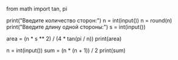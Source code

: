 from math import tan, pi

print("Введите количество сторон:")
n = int(input())
n = round(n)
print("Введите длину одной стороны:")
s = int(input())

area = (n * s ** 2) / (4 * tan(pi / n))
print(area) 

n = int(input())
sum = (n * (n + 1)) / 2
print(sum)

